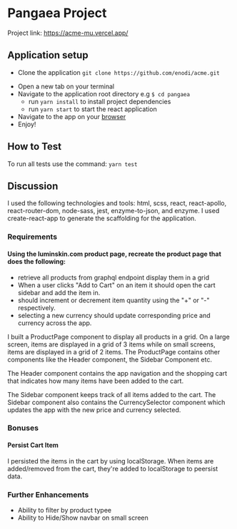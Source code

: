 # Pangaea Project

Project link: https://acme-mu.vercel.app/

## Application setup

- Clone the application `git clone https://github.com/enodi/acme.git`

* Open a new tab on your terminal
* Navigate to the application root directory e.g `$ cd pangaea`
  - run `yarn install` to install project dependencies
  - run `yarn start` to start the react application
* Navigate to the app on your [browser](http://localhost:3000)
* Enjoy!

## How to Test

To run all tests use the command: `yarn test`

## Discussion

I used the following technologies and tools: html, scss, react, react-apollo, react-router-dom, node-sass, jest, enzyme-to-json, and enzyme.
I used create-react-app to generate the scaffolding for the application.

### Requirements

#### Using the luminskin.com product page, recreate the product page that does the following:

- retrieve all products from graphql endpoint display them in a grid
- When a user clicks "Add to Cart" on an item it should open the cart sidebar and add the item in.
- should increment or decrement item quantity using the "+" or "-" respectively.
- selecting a new currency should update corresponding price and currency across the app.

I built a ProductPage component to display all products in a grid. On a large screen, items are displayed in a grid of 3 items while on small screens, items are displayed in a grid of 2 items.
The ProductPage contains other components like the Header component, the Sidebar Component etc.

The Header component contains the app navigation and the shopping cart that indicates how many items have been added to the cart.

The Sidebar component keeps track of all items added to the cart. The Sidebar component also contains the CurrencySelector component which updates the app with the new price and currency selected.

### Bonuses

#### Persist Cart Item

I persisted the items in the cart by using localStorage. When items are added/removed from the cart, they're added to localStorage to peersist data.

### Further Enhancements

- Ability to filter by product typee
- Ability to Hide/Show navbar on small screen
